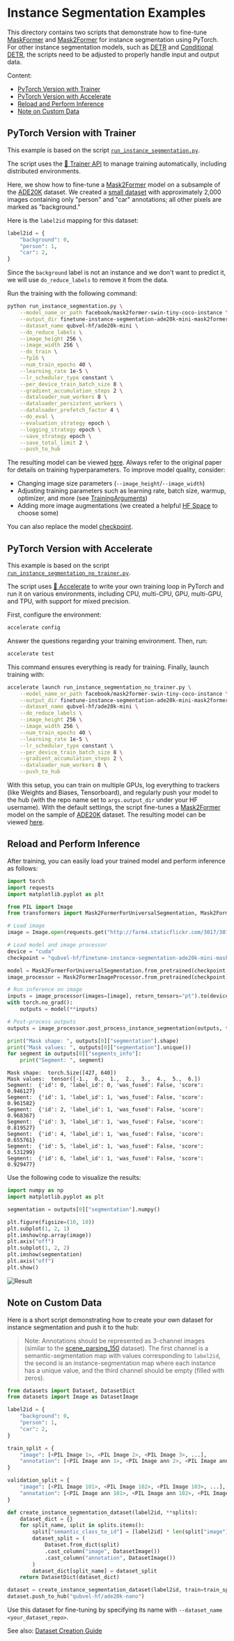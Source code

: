 <!---
Copyright 2024 The HuggingFace Team. All rights reserved.

Licensed under the Apache License, Version 2.0 (the "License");
you may not use this file except in compliance with the License.
You may obtain a copy of the License at

    http://www.apache.org/licenses/LICENSE-2.0

Unless required by applicable law or agreed to in writing, software
distributed under the License is distributed on an "AS IS" BASIS,
WITHOUT WARRANTIES OR CONDITIONS OF ANY KIND, either express or implied.
See the License for the specific language governing permissions and
limitations under the License.
-->

# Instance Segmentation Examples

This directory contains two scripts that demonstrate how to fine-tune [MaskFormer](https://huggingface.co/docs/transformers/model_doc/maskformer) and [Mask2Former](https://huggingface.co/docs/transformers/model_doc/mask2former) for instance segmentation using PyTorch.
For other instance segmentation models, such as [DETR](https://huggingface.co/docs/transformers/model_doc/detr) and [Conditional DETR](https://huggingface.co/docs/transformers/model_doc/conditional_detr), the scripts need to be adjusted to properly handle input and output data.

Content:
- [PyTorch Version with Trainer](#pytorch-version-with-trainer)
- [PyTorch Version with Accelerate](#pytorch-version-with-accelerate)
- [Reload and Perform Inference](#reload-and-perform-inference)
- [Note on Custom Data](#note-on-custom-data)

## PyTorch Version with Trainer

This example is based on the script [`run_instance_segmentation.py`](https://github.com/huggingface/transformers/blob/main/examples/pytorch/instance-segmentation/run_instance_segmentation.py).

The script uses the [🤗 Trainer API](https://huggingface.co/docs/transformers/main_classes/trainer) to manage training automatically, including distributed environments.

Here, we show how to fine-tune a [Mask2Former](https://huggingface.co/docs/transformers/model_doc/mask2former) model on a subsample of the [ADE20K](https://huggingface.co/datasets/zhoubolei/scene_parse_150) dataset. We created a [small dataset](https://huggingface.co/datasets/qubvel-hf/ade20k-mini) with approximately 2,000 images containing only "person" and "car" annotations; all other pixels are marked as "background."

Here is the `label2id` mapping for this dataset:

```python
label2id = {
    "background": 0,
    "person": 1,
    "car": 2,
}
```

Since the `background` label is not an instance and we don't want to predict it, we will use `do_reduce_labels` to remove it from the data.

Run the training with the following command:

```bash
python run_instance_segmentation.py \
    --model_name_or_path facebook/mask2former-swin-tiny-coco-instance \
    --output_dir finetune-instance-segmentation-ade20k-mini-mask2former \
    --dataset_name qubvel-hf/ade20k-mini \
    --do_reduce_labels \
    --image_height 256 \
    --image_width 256 \
    --do_train \
    --fp16 \
    --num_train_epochs 40 \
    --learning_rate 1e-5 \
    --lr_scheduler_type constant \
    --per_device_train_batch_size 8 \
    --gradient_accumulation_steps 2 \
    --dataloader_num_workers 8 \
    --dataloader_persistent_workers \
    --dataloader_prefetch_factor 4 \
    --do_eval \
    --evaluation_strategy epoch \
    --logging_strategy epoch \
    --save_strategy epoch \
    --save_total_limit 2 \
    --push_to_hub
```

The resulting model can be viewed [here](https://huggingface.co/qubvel-hf/finetune-instance-segmentation-ade20k-mini-mask2former). Always refer to the original paper for details on training hyperparameters. To improve model quality, consider:
- Changing image size parameters (`--image_height`/`--image_width`)
- Adjusting training parameters such as learning rate, batch size, warmup, optimizer, and more (see [TrainingArguments](https://huggingface.co/docs/transformers/main_classes/trainer#transformers.TrainingArguments))
- Adding more image augmentations (we created a helpful [HF Space](https://huggingface.co/spaces/qubvel-hf/albumentations-demo) to choose some)

You can also replace the model [checkpoint](https://huggingface.co/models?search=maskformer).

## PyTorch Version with Accelerate

This example is based on the script [`run_instance_segmentation_no_trainer.py`](https://github.com/huggingface/transformers/blob/main/examples/pytorch/instance-segmentation/run_instance_segmentation_no_trainer.py).

The script uses [🤗 Accelerate](https://github.com/huggingface/accelerate) to write your own training loop in PyTorch and run it on various environments, including CPU, multi-CPU, GPU, multi-GPU, and TPU, with support for mixed precision.

First, configure the environment:

```bash
accelerate config
```

Answer the questions regarding your training environment. Then, run:

```bash
accelerate test
```

This command ensures everything is ready for training. Finally, launch training with:

```bash
accelerate launch run_instance_segmentation_no_trainer.py \
    --model_name_or_path facebook/mask2former-swin-tiny-coco-instance \
    --output_dir finetune-instance-segmentation-ade20k-mini-mask2former-no-trainer \
    --dataset_name qubvel-hf/ade20k-mini \
    --do_reduce_labels \
    --image_height 256 \
    --image_width 256 \
    --num_train_epochs 40 \
    --learning_rate 1e-5 \
    --lr_scheduler_type constant \
    --per_device_train_batch_size 8 \
    --gradient_accumulation_steps 2 \
    --dataloader_num_workers 8 \
    --push_to_hub
```

With this setup, you can train on multiple GPUs, log everything to trackers (like Weights and Biases, Tensorboard), and regularly push your model to the hub (with the repo name set to `args.output_dir` under your HF username).
With the default settings, the script fine-tunes a [Mask2Former](https://huggingface.co/docs/transformers/model_doc/mask2former) model on the sample of [ADE20K](https://huggingface.co/datasets/qubvel-hf/ade20k-mini) dataset. The resulting model can be viewed [here](https://huggingface.co/qubvel-hf/finetune-instance-segmentation-ade20k-mini-mask2former-no-trainer).

## Reload and Perform Inference

After training, you can easily load your trained model and perform inference as follows:

```python
import torch
import requests
import matplotlib.pyplot as plt

from PIL import Image
from transformers import Mask2FormerForUniversalSegmentation, Mask2FormerImageProcessor

# Load image
image = Image.open(requests.get("http://farm4.staticflickr.com/3017/3071497290_31f0393363_z.jpg", stream=True).raw)

# Load model and image processor
device = "cuda"
checkpoint = "qubvel-hf/finetune-instance-segmentation-ade20k-mini-mask2former"

model = Mask2FormerForUniversalSegmentation.from_pretrained(checkpoint, device_map=device)
image_processor = Mask2FormerImageProcessor.from_pretrained(checkpoint)

# Run inference on image
inputs = image_processor(images=[image], return_tensors="pt").to(device)
with torch.no_grad():
    outputs = model(**inputs)

# Post-process outputs
outputs = image_processor.post_process_instance_segmentation(outputs, target_sizes=[image.size[::-1]])

print("Mask shape: ", outputs[0]["segmentation"].shape)
print("Mask values: ", outputs[0]["segmentation"].unique())
for segment in outputs[0]["segments_info"]:
    print("Segment: ", segment)
```

```
Mask shape:  torch.Size([427, 640])
Mask values:  tensor([-1.,  0.,  1.,  2.,  3.,  4.,  5.,  6.])
Segment:  {'id': 0, 'label_id': 0, 'was_fused': False, 'score': 0.946127}
Segment:  {'id': 1, 'label_id': 1, 'was_fused': False, 'score': 0.961582}
Segment:  {'id': 2, 'label_id': 1, 'was_fused': False, 'score': 0.968367}
Segment:  {'id': 3, 'label_id': 1, 'was_fused': False, 'score': 0.819527}
Segment:  {'id': 4, 'label_id': 1, 'was_fused': False, 'score': 0.655761}
Segment:  {'id': 5, 'label_id': 1, 'was_fused': False, 'score': 0.531299}
Segment:  {'id': 6, 'label_id': 1, 'was_fused': False, 'score': 0.929477}
```

Use the following code to visualize the results:

```python
import numpy as np
import matplotlib.pyplot as plt

segmentation = outputs[0]["segmentation"].numpy()

plt.figure(figsize=(10, 10))
plt.subplot(1, 2, 1)
plt.imshow(np.array(image))
plt.axis("off")
plt.subplot(1, 2, 2)
plt.imshow(segmentation)
plt.axis("off")
plt.show()
```

![Result](https://i.imgur.com/rZmaRjD.png)

## Note on Custom Data

Here is a short script demonstrating how to create your own dataset for instance segmentation and push it to the hub:

> Note: Annotations should be represented as 3-channel images (similar to the [scene_parsing_150](https://huggingface.co/datasets/zhoubolei/scene_parse_150#instance_segmentation-1) dataset). The first channel is a semantic-segmentation map with values corresponding to `label2id`, the second is an instance-segmentation map where each instance has a unique value, and the third channel should be empty (filled with zeros).

```python
from datasets import Dataset, DatasetDict
from datasets import Image as DatasetImage

label2id = {
    "background": 0,
    "person": 1,
    "car": 2,
}

train_split = {
    "image": [<PIL Image 1>, <PIL Image 2>, <PIL Image 3>, ...],
    "annotation": [<PIL Image ann 1>, <PIL Image ann 2>, <PIL Image ann 3>, ...],
}

validation_split = {
    "image": [<PIL Image 101>, <PIL Image 102>, <PIL Image 103>, ...],
    "annotation": [<PIL Image ann 101>, <PIL Image ann 102>, <PIL Image ann 103>, ...],
}

def create_instance_segmentation_dataset(label2id, **splits):
    dataset_dict = {}
    for split_name, split in splits.items():
        split["semantic_class_to_id"] = [label2id] * len(split["image"])
        dataset_split = (
            Dataset.from_dict(split)
            .cast_column("image", DatasetImage())
            .cast_column("annotation", DatasetImage())
        )
        dataset_dict[split_name] = dataset_split
    return DatasetDict(dataset_dict)

dataset = create_instance_segmentation_dataset(label2id, train=train_split, validation=validation_split)
dataset.push_to_hub("qubvel-hf/ade20k-nano")
```

Use this dataset for fine-tuning by specifying its name with `--dataset_name <your_dataset_repo>`.

See also: [Dataset Creation Guide](https://huggingface.co/docs/datasets/image_dataset#create-an-image-dataset)